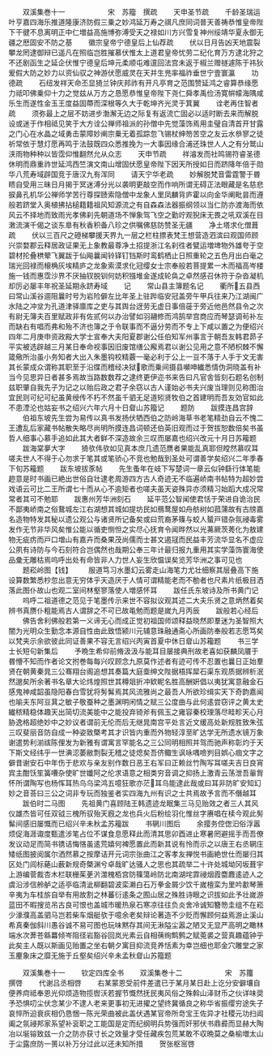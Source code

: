 <!-- { "loadSidebar": true } -->
　　双溪集巻十一　　　　　　宋　苏籀　撰疏
　　天申圣节疏
　　千龄圣瑞运叶亨嘉四海乐推道隆康济防假三乗之妙鸿延万寿之祺凡庶同词普天善祷恭惟皇帝陛下干徤不息离明正中仁増益高施博弥溥受天之禄如川方兴雪复神州绥靖华夏永御无疆之厯固安不防之基
　　徽宗皇帝宁德皇后上仙荐疏
　　伏以日月告凶天地震裂攀龙罔逮御辩已遥凡在照临岂胜摧慕伏惟太上道君皇帝忧劳二纪化育万方逮北狩之不还剧函生之延企伏惟宁德皇后坤元柔顺屯难邅回法宫未返于椒兰赠禭遽陈于祎狄爰假大防之妙力以资仙驭之神游伏愿威灵在天并生兠率福祚垂世宁壹寰瀛
　　功德疏
　　石纽发祥天命丕显猗兰钟庆邦祚有开凡亭育之范围赞延鸿之睿算恭缘愿力祗叩佛乗仰十力之觉兹从万方之恳愿恭惟皇帝陛下尧仁舜孝禹俭汤寛帲幪海隅咸乐生而遂性金玉王度益固蔕而深根等久大于乾坤齐光灵于箕翼
　　诠老再住智者疏
　　须弥最上之层不妨进步渤澥无边之际复有返流亡固必以适时断去来而解脱设或迷于作相祗见笑于大方诠公禅师祖派的孙僧中先觉藻饰焉用圭璧自清首开甘露之门心在水晶之域勇击蒙障妙阐宗乗无着孤踪忽飞锡杖绅笏苦空之友云水叅寥之徒祈常依于慧灯愿再鸣于法鼓既四众悉推挽为一大事因缘合浦还珠世人人之有分鹫山浃雨物种种以皆霑仰惟翻然允从众志
　　天申节疏
　　祥濬发而社鸣锡符睿圣德休明而鼎重祚世延鸿西竺演文南山增固伏愿皇帝陛下因天所授如日而跻降年倍于勋华八荒寿域辟国竞于唐汉九有浑同
　　请天宁华老疏
　　妙解脱梵音雷霆警于昬瞆自受用三昧日月揭于冥迷溥分光以袭明更敲空而作响所谓无碍正法眼藏是名慈悲捩鼻孔机华公禅师学苦行尊探赜索隐僧中龙象人里凤麟背庐霍以向金华阐毗昙而遵般若跻堂入奥植拂拈槌籍籍祖风知源流之有自森森法器振纲领以当仁防亦渡海而依风云不择地而致雨光孝佛刹先朝道场不惮象驾飞空之勤竚观猊床无畏之吼双溪在目潄流演千偈之谈东臯有秋香积备八珍之供嘱佛慈防赞圣无疆
　　净土塔求化僧葺疏
　　伏以三百尺之磴梯攀援天界九一层之栏柱摽表梵王想营造泗滨曰观国师顾兴崇婺郡云释居政证果无上象教最尊净土招提浙江名刹徃者甓运増埤物外雄夸于空碧材抡叠栱翚飞翼跋于仙飚曩闻铃铎钉铛斯时鸾鹤栖止日照重轮之五色月出白毫之瑞光回禄而榱桷灰埃精庐之龙象索漠求化冠缨女士宗奉般若菩提累一木而福高岑楼施一钱而惠霑沙界不厌抽钗脱钏何妨积镪堆金遂成轮奂之卓然感召休符于杂沓凝机却厉必屡丰年祝圣延期永跻寿域
　　记
　　常山县主簿题名记
　　衢所五县西曰常山溪谷逥阻曩时号为岩险僻左比年圣上驻跸临安冠盖旁午甲兵往来乃江湖闽广水陆之冲坌为孔道津驿廪库之吏与其舆台迓劳无虚日事倍蓰于旁近他邑然县令之次有尉无簿夫百里赋政非有佐贰何以办治譬如羽翮修而鸿鹄举宫商应而琴瑟调茍补左而缺右有唱而弗和殆不济也簿之于令联事而不逼分劳而不专上下咸以置之为便绍兴四年二月庚申资政殿大学士宣奉大夫阳夏郡谢公任伯知军州事言于朝吾友韩君昴子平实被选辟越三月某日奉命视事因旧废馆缮公廨焉君以谢公见用之意不陋枳棘不懈箴儆所治虽小务知者大出入朱墨钩校精覈一毫必利于公上一豆不落于人手于文无害其长蒙成众谓称其职至于沿牒而稽经决狱歌而乗间摄县嚬呻纎悉情伪洞晓盖有补当今见思异日者甚多焉故当路数数荐之逮终更伊迩书来告曰凡官舎皆刻石题名创制兹职肇自我先子为记之以贻后政之君子余窃以古人谨始必书夫兴废当理则见称图治宜民则可纪可纪虽黄绶传不朽不然虽千驷无足道矧贤牧伯之首建明而吾友効官如此不患湮沦也姑妄书之绍兴六年六月十日睂山苏籀记
　　题防
　　跋摸连昌宫辞
　　伯祖东坡先生尝为易传以真书发扬伏牺西伯之防岭海草书老笔精劲自云不愧二王遭乱后家藏书帖散失略尽尚明所摸连昌词顿还伯英旧观而过于贺拔恕数倍矣书虽哲人细事心慕手追如此其大者鲜不深造故余三叹而屡嘉也绍兴改元十月日苏籕题
　　跋海棠夣大字
　　猗欤伟欤如见真本庶几遗范赝者果能乱真耶但瞠然慕叹耳嗟夫世人不得于心勿求于笔其或笔骄心不竞也勉哉到圣处可谓善学矣绍兴二年季春下旬苏籕题
　　跋东坡拔豕帖
　　先生蚤年在岐下写楚词一章云似钟繇行体笔能趂意是时书画已絶出世俗自壮逮老周游四方古人奇迹无不临遍峤南书帖特为超妙尝戏语云可比二王所谓七十而从心不逾矩者也嗟夫虽天姿殊异亦须精习始蹈大成况常常者其可不勉耶
　　跋惠州芳华洲刻石
　　延平范公智闻使君恬于荣进自诡治民不鄙夷峤南之俗鵞城左江右湖想其城如提坊民如鴈鹜屋如舟舫树如菰蒲故有古牓嘉名造物特发其秘以遗公观公与诸贤所记备矣或曰荒裔茅篠与蛟人蜑戸错杂氛祲毒雾发作无节非华风矣惟公能以循吏恻怛之实尽心抚育令闻晔然以光茀厥茨莠化为敖建物无疵疠而戸口増山有嘉卉而桑果茂尚儒而士甚文遏冦而民益丰芳流华显名不虚应公夙有诗防与今石刻符合岂偶然也哉期公奉三年计最归报九重用其实学藻饰寰海使品彚无雕枯焉呜呼出处有命皆非人力世人妄生欣愠误矣览芳华洲之事可见也
　　题崧岭图【钱】
　　服道笃习水墨幻云雾走山海笔力尤壮细察其层叠高下施设算数繁悉杪忽出意无穷体乎天造厌于人情可谓精能老而不勌者也尺素片纸极目洒落此图仆故山也观二室间林壑寥落使人増感怀耳
　　跋任氏东坡诗及所书黄门记
　　呜呼二祖道德之范见于笔墨传示来世不容拟议观其述二大夫乐贤之意炳然着矣辨书真赝仆粗能焉古人谓辞之不可已故黾勉而题是嵗九月丙辰
　　跋般若心经后
　　佛告舍利佛般若第一义谛无心而成正觉初祖国师颂释益晓然即羣迷为圣智照大闇为光明众生勤念本源自性由此致悟颍川元辅意珠融通斋心所画防奉般若志愿笃矣以梵夹示余欲彼此同证善果不容无言绍兴丙寅首夏中休日睂山苏籕题
　　书三学士长短句新集后
　　予晩生希仰前脩汲汲与能耳目屡接典刑故老喜如获麟凤餍于昬懵不知而作者论文拊巻每每兴叹顾念九原莫作述者有迹可传不忍置也曩日正始羣贤在朝黄秦晁三公骞翔台阁追想其奏篇大庭埀绅文陛据梧挥犀石渠东观质据辨析泯然邈矣所余著书名章大论炜煌照世其樽爼折冲欵眤名胜高酬姸倡以夷犹寓意融金石感鬼神咸韶虽隐阳春白雪犹将髣髴焉其风流雅尚之最吾人所欲珍缉实天下奇韵嘉闻也喻夫东阿豆萁之敏子敬蚕种之墨渊明闲情之赋三公度曲与此何逺尝窃评之黄太史纎秾精稳体趣天出简切流美能中之能投弃锜斧有佩玉之雍容秦校理落尽畦畛天心月胁逸格超绝妙中之妙议者谓前无伦而后无继晁南宫平处言近文缓高处新规胜致朱弦三叹斐丽音防自成一种姿致槩考其才识皆内重而外物轻淳至旷达学无所遗水镜万象谢遣势利湔祓陈俚发为新雅有谓寓言罕能名之三公同明相照并驾而驰声称彰灼于天下斯文经纬乎一世淟涊萎敝剽裂无稽之徒熄矣吾侪鲰生讽咏喁噞刿目娯心痼文字之僻昔谢安石中年伤于悲欢与亲友别作数日恶王右军曰正赖丝竹陶写耳嗟夫吉日良宵宾主酣饫笙簧嘈杂使旷世孅阿之伦求语意之相类穷音调之抑扬上激青云荡泄吾軰胷怀所谓陶写也杨恽耳热乌乌梁鸿五噫狂歌亦茫耳乌能逮此哉或曰耳非防旷安知幻妙之音荅曰三公之词非专玩而独鉴者实四海九州有识之士共焉故予言而不僭越耳
　　跋伯时二马图
　　先祖黄门喜顾陆王韩遗迹龙眠集三马见贻效之者三人其风仪雄杰皆可任双钺三槐所驭殆天廐之龙也兵火后粉绘羽化惟丝字赓唱在椟今观此髣髴间感旧屡慨而已绍兴辛未秋孟苏籕跋
　　书辋川图后
　　余撄务倥偬汩俗浮嚣烦促海涯诹度甄遣涉笔占位不谋食息愿释此而清其思卯酉进止寒暑罔避摇手而吾僚发议动足而简书镌诘悔悋虽逺荒嬉何裨愿置此而新其说有怜而示之以唐王右丞辋庄矮纸图披阅属尔洒然慕之按摩诘开元词宗张曲江之客孝友禅悦书画絶世仕而屡归其区处门闾标蕝山薮新规奇槩渊兮卓哉旷达骚人之思也其疏举二十许处城坳冈坂葺宇上游编菅裁杏木栏联栅茱茰沜澨槐栢宫防篠簜岭防北南湖垞霏祲烟霞麕麚逺迹人之虞沿涉信舲舻之适亭临清泚柳翻碧波栾濑白石万拳金屑少饮千嵗檀栾为里吟歗琴箫辛夷为车桂旂自举有用故割之林蕃衍逺条之囿山居之殊胜诗眼之识拔如此予壮嵗游蓝田不暇搜览吊古良可恨也盖城市暖热泉石寒凉往往负炎舍冷诚知簪笏圭组不在崧少濠濮高盖驷马岂若柴车烟艇欤于噫余老矣辩论著造不少贬而懈顾何益焉游止溪山希真秦伽斜川愚谷诚不易可图也玩味黙存其间无湫隘尘嚣之陋又无显严高明之瞰林端水次莾苍緜羃倾岑阻径岩豁谷回岚光素云自相蒨绚鹪鹩之赋莵裘之营真趣蕴钟乎此矣主人既以斯画见贻置之坐右朝夕寓目抑流竞养恬素为幸岂细也耶金穴雕堂之家玉麈象床之靡无施于丘壑矣绍兴辛未孟秋睂山苏籀题











　　双溪集巻十一
　　钦定四库全书
　　双溪集巻十二　　　　　　宋　苏籒　撰啓
　　代谢吕丞相啓
　　右某蒙恩受前件差遣已于某月某日赴上讫分安僻壤自便养疴祗奉恩光仰烦造物揽辔沃若握节慨然抚民夷风俗之殊斡山泽财币之伙详味奨予恐惧叨尘伏念某少不逮人老来更事初无进擢之望终冀循良之称华省振缨穷途失子哀悴所迫衰疢相仍恳悃一陈光荣曲被此盖伏遇某官帝所竒宝王佐异才社稷元功扫阊阖之氛祲邦家系望补衮职之工能国是定而纪纲明兵势强而奸邪伏书鼎彛而显赫大陶冶以埏镕致兹一介之防亦获寸长之效量才受任藏疾包荒某敢不収晩莫之桑榆増太山于尘露庶防一篑以补万分过此以还未知所措
　　贺张枢宻啓
